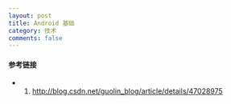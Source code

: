 ```yaml
---
layout: post
title: Android 基础
category: 技术
comments: false
---
```

 
 
#### 参考链接

* 1. <http://blog.csdn.net/guolin_blog/article/details/47028975> 

